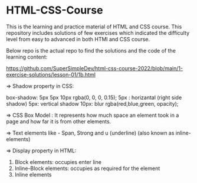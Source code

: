 ﻿# HTML-CSS-Course

 This is the learning and practice material of HTML and CSS course. This repository includes solutions of few exercises which indicated the difficulty level from easy to advanced in both HTMl and CSS course.

 Below repo is the actual repo to find the solutions and the code of the learning content:

 https://github.com/SuperSimpleDev/html-css-course-2022/blob/main/1-exercise-solutions/lesson-01/1b.html

 => Shadow property in CSS:
 
 box-shadow: 5px 5px 10px rgba(0, 0, 0, 0.15);
5px : horizantal (right side shadow)
5px: vertical shadow
10px: blur
rgba(red,blue,green, opacity);

=> CSS Box Model : It represents how much space an element took in a page and how far it is from other elements.

=> Text elements like - Span, Strong and u (underline) (also known as inline-elements)

=> Display property in HTML:
1) Block elements: occupies enter line
2) Inline-Block elements: occupies as required for the element
3) Inline elements


 
